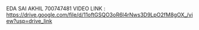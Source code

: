 EDA SAI AKHIL
700747481
VIDEO LINK : https://drive.google.com/file/d/11oftGSQO3oR6l4rNws3D9LpO2fM8gOX_/view?usp=drive_link
